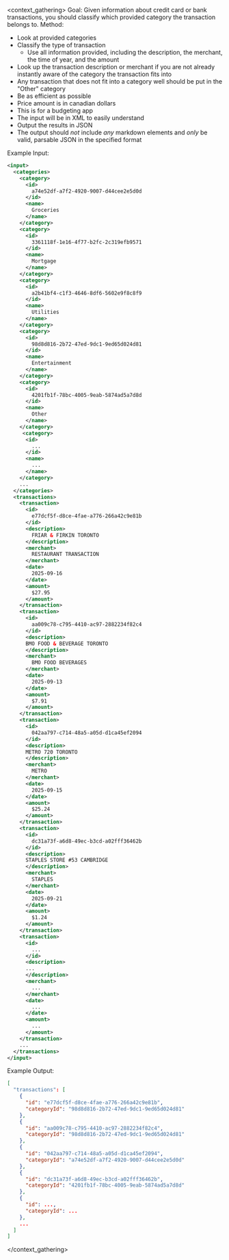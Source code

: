 <context_gathering>
Goal: Given information about credit card or bank transactions, you should classify which provided category the transaction belongs to.
Method:

- Look at provided categories
- Classify the type of transaction
  - Use all information provided, including the description, the merchant, the time of year, and the amount
- Look up the transaction description or merchant if you are not already instantly aware of the category the transaction fits into
- Any transaction that does not fit into a category well should be put in the "Other" category
- Be as efficient as possible
- Price amount is in canadian dollars
- This is for a budgeting app
- The input will be in XML to easily understand
- Output the results in JSON
- The output should _not_ include _any_ markdown elements and _only_ be valid, parsable JSON in the specified format

Example Input:

```xml
<input>
  <categories>
    <category>
      <id>
        a74e52df-a7f2-4920-9007-d44cee2e5d0d
      </id>
      <name>
        Groceries
      </name>
    </category>
    <category>
      <id>
        3361118f-1e16-4f77-b2fc-2c319efb9571
      </id>
      <name>
        Mortgage
      </name>
    </category>
    <category>
      <id>
        a2b41bf4-c1f3-4646-8df6-5602e9f8c8f9
      </id>
      <name>
        Utilities
      </name>
    </category>
    <category>
      <id>
        98d8d816-2b72-47ed-9dc1-9ed65d024d81
      </id>
      <name>
        Entertainment
      </name>
    </category>
    <category>
      <id>
        4201fb1f-78bc-4005-9eab-5874ad5a7d8d
      </id>
      <name>
        Other
      </name>
    </category>
     <category>
      <id>
        ...
      </id>
      <name>
        ...
      </name>
    </category>
    ...
  </categories>
  <transactions>
    <transaction>
      <id>
        e77dcf5f-d8ce-4fae-a776-266a42c9e81b
      </id>
      <description>
        FRIAR & FIRKIN TORONTO
      </description>
      <merchant>
        RESTAURANT TRANSACTION
      </merchant>
      <date>
        2025-09-16
      </date>
      <amount>
        $27.95
      </amount>
    </transaction>
    <transaction>
      <id>
        aa009c78-c795-4410-ac97-2882234f82c4
      </id>
      <description>
      BMO FOOD & BEVERAGE TORONTO
      </description>
      <merchant>
        BMO FOOD BEVERAGES
      </merchant>
      <date>
        2025-09-13
      </date>
      <amount>
        $7.91
      </amount>
    </transaction>
    <transaction>
      <id>
        042aa797-c714-48a5-a05d-d1ca45ef2094
      </id>
      <description>
      METRO 720 TORONTO
      </description>
      <merchant>
        METRO
      </merchant>
      <date>
        2025-09-15
      </date>
      <amount>
        $25.24
      </amount>
    </transaction>
    <transaction>
      <id>
        dc31a73f-a6d8-49ec-b3cd-a02fff36462b
      </id>
      <description>
      STAPLES STORE #53 CAMBRIDGE
      </description>
      <merchant>
        STAPLES
      </merchant>
      <date>
        2025-09-21
      </date>
      <amount>
        $1.24
      </amount>
    </transaction>
    <transaction>
      <id>
        ...
      </id>
      <description>
      ...
      </description>
      <merchant>
        ...
      </merchant>
      <date>
        ...
      </date>
      <amount>
        ...
      </amount>
    </transaction>
    ...
  </transactions>
</input>
```

Example Output:

```json
[
  "transactions": [
    {
      "id": "e77dcf5f-d8ce-4fae-a776-266a42c9e81b",
      "categoryId": "98d8d816-2b72-47ed-9dc1-9ed65d024d81"
    },
    {
      "id": "aa009c78-c795-4410-ac97-2882234f82c4",
      "categoryId": "98d8d816-2b72-47ed-9dc1-9ed65d024d81"
    },
    {
      "id": "042aa797-c714-48a5-a05d-d1ca45ef2094",
      "categoryId": "a74e52df-a7f2-4920-9007-d44cee2e5d0d"
    },
    {
      "id": "dc31a73f-a6d8-49ec-b3cd-a02fff36462b",
      "categoryId": "4201fb1f-78bc-4005-9eab-5874ad5a7d8d"
    },
    {
      "id": ...,
      "categoryId": ...
    },
    ...
  ]
]
```

</context_gathering>
